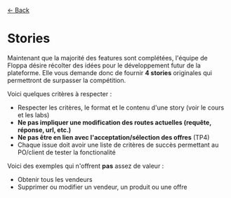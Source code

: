 [← Back](../README.md)

# Stories

Maintenant que la majorité des features sont complétées, l'équipe de Floppa désire récolter des idées pour le développement futur de la plateforme. Elle vous demande donc de fournir **4 stories** originales qui permettront de surpasser la compétition.

Voici quelques critères à respecter :

- Respecter les critères, le format et le contenu d'une story (voir le cours et les labs)
- **Ne pas impliquer une modification des routes actuelles (requête, réponse, url, etc.)**
- **Ne pas être en lien avec l'acceptation/sélection des offres** (TP4)
- Chaque issue doit avoir une liste de critères de succès permettant au PO/client de tester la fonctionalité

Voici des exemples qui n'offrent **pas** assez de valeur :

- Obtenir tous les vendeurs
- Supprimer ou modifier un vendeur, un produit ou une offre
